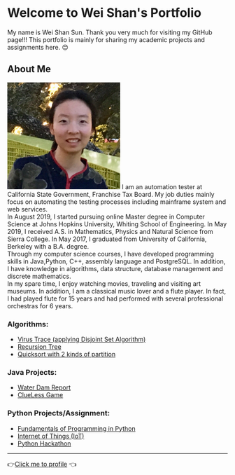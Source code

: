 # Welcome to Wei Shan's Portfolio

My name is Wei Shan Sun. Thank you very much for visiting my GitHub page!!! This portfolio is mainly for sharing my academic projects and assignments here. 😊

## About Me
<img src="Picture_weishan sun.jpg" width="258" height="244">
I am an automation tester at California State Government, Franchise Tax Board. My job duties mainly focus on automating the testing processes including mainframe system and web services. <br>In August 2019, I started pursuing online Master degree in Computer Science at Johns Hopkins University, Whiting School of Engineering. In May 2019, I received A.S. in Mathematics, Physics and Natural Science from Sierra College. In May 2017, I graduated from University of California, Berkeley with a B.A. degree. <br>Through my computer science courses, I have developed programming skills in Java,Python, C++, assembly language and PostgreSQL. In addition, I have knowledge in algorithms, data structure, database management and discrete mathematics. <br>In my spare time, I enjoy watching movies, traveling and visiting art museums. In addition, I am a classical music lover and a flute player. In fact, I had played flute for 15 years and had performed with several professional orchestras for 6 years.

### Algorithms:
- [Virus Trace (applying Disjoint Set Algorithm)](https://github.com/wei06159git/WeiShan-Portfolio/blob/master/Virus_Trace.md)
- [Recursion Tree](https://github.com/wei06159git/WeiShan-Portfolio/blob/master/Recursion%20Tree.md)
- [Quicksort with 2 kinds of partition](https://github.com/wei06159git/WeiShan-Portfolio/blob/master/QuickSort.md)
### Java Projects:
- [Water Dam Report](https://github.com/wei06159git/WeiShan-Portfolio/blob/master/Water%20Dam%20Report.md)
- [ClueLess Game](https://github.com/wei06159git/WeiShan-Portfolio/blob/master/ClueLess/README.md)
### Python Projects/Assignment:
- [Fundamentals of Programming in Python](https://github.com/wei06159git/Weishan_Profolio/blob/master/Fundamentals-of-Programming-in-Python.md)
- [Internet of Things (IoT)](https://github.com/wei06159git/Weishan_Profolio/blob/master/Internet-of-Things.md)
- [Python Hackathon](https://github.com/wei06159git/Weishan_Profolio/blob/master/Python-Hackathon.md)

-----------------------------
👉[Click me to profile](https://github.com/wei06159git) 👈
